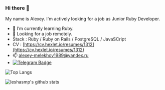 ### Hi there 👋

My name is Alexey.
I'm actively looking for a job as Junior Ruby Developer.

- 🌱 I’m currently learning Ruby.
- 🔭 Looking for a job remotely. 
- Stack : Ruby / Ruby on Rails / PostgreSQL / JavaSCript 
- CV : [https://cv.hexlet.io/resumes/1312](https://cv.hexlet.io/resumes/1312)
- 📫 alexey-melekhov1989@yandex.ru
- [![Telegram Badge](https://img.shields.io/badge/-Telegram-0088cc?style=flat-square&logo=Telegram&logoColor=white)](https://t.me/alexeymelekhov)

![Top Langs](https://github-readme-stats.vercel.app/api/top-langs/?username=leshasmp&layout=compact&hide=css,html)

![leshasmp's github stats](https://github-readme-stats.vercel.app/api?username=leshasmp&count_private=true&show_icons=true&theme=onedark)

<!--
**leshasmp/leshasmp** is a ✨ _special_ ✨ repository because its `README.md` (this file) appears on your GitHub profile.

Here are some ideas to get you started:

- 🔭 I’m currently working on ...
- 🌱 I’m currently learning ...
- 👯 I’m looking to collaborate on ...
- 🤔 I’m looking for help with ...
- 💬 Ask me about ...
- 📫 How to reach me: ...
- 😄 Pronouns: ...
- ⚡ Fun fact: ...
-->
